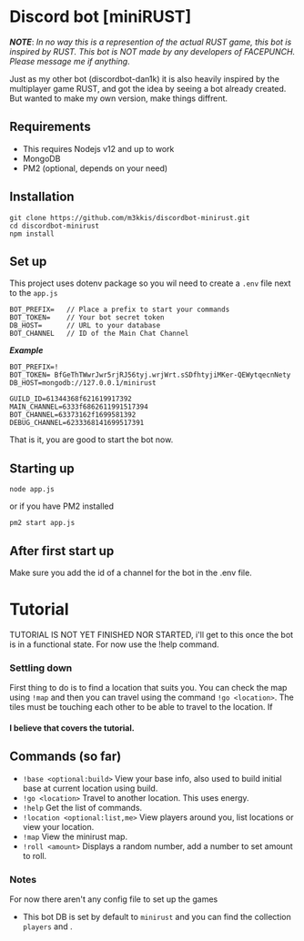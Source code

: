 # Discord bot [miniRUST]
***NOTE***: *In no way this is a represention of the actual RUST game, this bot is inspired by RUST. This bot is NOT made by any developers of FACEPUNCH. Please message me if anything*.

Just as my other bot (discordbot-dan1k) it is also heavily inspired by the multiplayer game RUST, and got the idea by seeing a bot already created. But wanted to make my own version, make things diffrent.

## Requirements
* This requires Nodejs v12 and up to work
* MongoDB
* PM2 (optional, depends on your need)

## Installation
```
git clone https://github.com/m3kkis/discordbot-minirust.git
cd discordbot-minirust
npm install
```
## Set up
This project uses dotenv package so you wil need to create a `.env` file next to the `app.js`

```
BOT_PREFIX=   // Place a prefix to start your commands
BOT_TOKEN=    // Your bot secret token
DB_HOST=      // URL to your database
BOT_CHANNEL   // ID of the Main Chat Channel
```

***Example***
```
BOT_PREFIX=!
BOT_TOKEN= BfGeThTWwrJwr5rjRJ56tyj.wrjWrt.sSDfhtyjiMKer-QEWytqecnNety
DB_HOST=mongodb://127.0.0.1/minirust

GUILD_ID=61344368f621619917392
MAIN_CHANNEL=6333f6862611991517394
BOT_CHANNEL=63373162f1699581392
DEBUG_CHANNEL=6233368141699517391
```

That is it, you are good to start the bot now.

## Starting up
```
node app.js
```

or if you have PM2 installed

```
pm2 start app.js
```

## After first start up
Make sure you add the id of a channel for the bot in the .env file.

# Tutorial
TUTORIAL IS NOT YET FINISHED NOR STARTED, i'll get to this once the bot is in a functional state.
For now use the !help command.

### Settling down
First thing to do is to find a location that suits you. You can check the map using `!map` and then you can travel using the command `!go <location>`. The tiles must be touching each other to be able to travel to the location. If


#### I believe that covers the tutorial.

## Commands (so far)
* `!base <optional:build>` View your base info, also used to build initial base at current location using build.
* `!go <location>` Travel to another location. This uses energy.
* `!help` Get the list of commands.
* `!location <optional:list,me>` View players around you, list locations or view your location.
* `!map` View the minirust map.
* `!roll <amount>` Displays a random number, add a number to set amount to roll.


### Notes
For now there aren't any config file to set up the games
* This bot DB is set by default to `minirust` and you can find the collection `players` and .